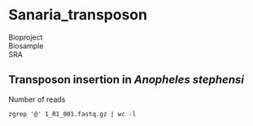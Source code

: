 # Sanaria_transposon

Bioproject <br />
Biosample <br />
SRA <br />

## Transposon insertion in _Anopheles stephensi_

Number of reads 
```
zgrep '@' 1_R1_001.fastq.gz | wc -l
```




